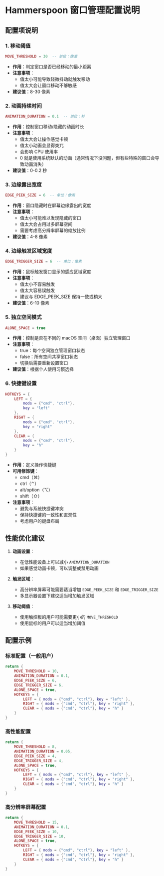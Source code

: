 # Hammerspoon 窗口管理配置说明

## 配置项说明

### 1. 移动阈值
```lua
MOVE_THRESHOLD = 30  -- 单位：像素
```
- **作用**：判定窗口是否已经移动的最小距离
- **注意事项**：
  - 值太小可能导致轻微抖动就触发移动
  - 值太大会让窗口移动不够敏感
- **建议值**：8-30 像素

### 2. 动画持续时间
```lua
ANIMATION_DURATION = 0.1  -- 单位：秒
```
- **作用**：控制窗口移动/隐藏的动画时长
- **注意事项**：
  - 值太大会让操作感觉卡顿
  - 值太小动画会显得突兀
  - 会影响 CPU 使用率
  - 0 就是使用系统默认的动画（通常情况下没问题，但有些特殊的窗口会导致动画消失）
- **建议值**：0-0.2 秒 

### 3. 边缘露出宽度
```lua
EDGE_PEEK_SIZE = 6  -- 单位：像素
```
- **作用**：窗口隐藏时在屏幕边缘露出的宽度
- **注意事项**：
  - 值太小可能难以发现隐藏的窗口
  - 值太大会占用过多屏幕空间
  - 需要考虑高分辨率屏幕的缩放比例
- **建议值**：4-8 像素

### 4. 边缘触发区域宽度
```lua
EDGE_TRIGGER_SIZE = 6  -- 单位：像素
```
- **作用**：鼠标触发窗口显示的感应区域宽度
- **注意事项**：
  - 值太小不容易触发
  - 值太大容易误触发
  - 建议与 EDGE_PEEK_SIZE 保持一致或稍大
- **建议值**：6-10 像素

### 5. 独立空间模式
```lua
ALONE_SPACE = true
```
- **作用**：控制是否在不同的 macOS 空间（桌面）独立管理窗口
- **注意事项**：
  - true：每个空间独立管理窗口状态
  - false：所有空间共享窗口状态
  - 切换后需要重新设置窗口
- **建议值**：根据个人使用习惯选择

### 6. 快捷键设置
```lua
HOTKEYS = {
    LEFT = {
        mods = {"cmd", "ctrl"},
        key = "left"
    },
    RIGHT = {
        mods = {"cmd", "ctrl"},
        key = "right"
    },
    CLEAR = {
        mods = {"cmd", "ctrl"},
        key = "h"
    }
}
```
- **作用**：定义操作快捷键
- **可用修饰键**：
  - cmd（⌘）
  - ctrl（⌃）
  - alt/option（⌥）
  - shift（⇧）
- **注意事项**：
  - 避免与系统快捷键冲突
  - 保持快捷键的一致性和直观性
  - 考虑用户的键盘布局

## 性能优化建议

1. **动画设置**：
   - 在低性能设备上可以减小 `ANIMATION_DURATION`
   - 如果感觉动画卡顿，可以调整或禁用动画

2. **触发区域**：
   - 高分辨率屏幕可能需要适当增加 `EDGE_PEEK_SIZE` 和 `EDGE_TRIGGER_SIZE`
   - 多显示器设置下建议适当增加触发区域

3. **移动阈值**：
   - 使用触控板的用户可能需要更小的 `MOVE_THRESHOLD`
   - 使用鼠标的用户可以适当增加阈值

## 配置示例

### 标准配置（一般用户）
```lua
return {
    MOVE_THRESHOLD = 10,
    ANIMATION_DURATION = 0.1,
    EDGE_PEEK_SIZE = 6,
    EDGE_TRIGGER_SIZE = 6,
    ALONE_SPACE = true,
    HOTKEYS = {
        LEFT = { mods = {"cmd", "ctrl"}, key = "left" },
        RIGHT = { mods = {"cmd", "ctrl"}, key = "right" },
        CLEAR = { mods = {"cmd", "ctrl"}, key = "h" }
    }
}
```

### 高性能配置
```lua
return {
    MOVE_THRESHOLD = 8,
    ANIMATION_DURATION = 0.05,
    EDGE_PEEK_SIZE = 4,
    EDGE_TRIGGER_SIZE = 4,
    ALONE_SPACE = true,
    HOTKEYS = {
        LEFT = { mods = {"cmd", "ctrl"}, key = "left" },
        RIGHT = { mods = {"cmd", "ctrl"}, key = "right" },
        CLEAR = { mods = {"cmd", "ctrl"}, key = "h" }
    }
}
```

### 高分辨率屏幕配置
```lua
return {
    MOVE_THRESHOLD = 15,
    ANIMATION_DURATION = 0.1,
    EDGE_PEEK_SIZE = 10,
    EDGE_TRIGGER_SIZE = 10,
    ALONE_SPACE = true,
    HOTKEYS = {
        LEFT = { mods = {"cmd", "ctrl"}, key = "left" },
        RIGHT = { mods = {"cmd", "ctrl"}, key = "right" },
        CLEAR = { mods = {"cmd", "ctrl"}, key = "h" }
    }
}
```

